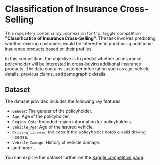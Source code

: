 # Classification of Insurance Cross-Selling

This repository contains my submission for the Kaggle competition **"Classification of Insurance Cross-Selling"**. The task involves predicting whether existing customers would be interested in purchasing additional insurance products based on their profiles.

In this competition, the objective is to predict whether an insurance policyholder will be interested in cross-buying additional insurance products. The data contains customer information such as age, vehicle details, previous claims, and demographic details.

## Dataset
The dataset provided includes the following key features:
- `Gender`: The gender of the policyholder.
- `Age`: Age of the policyholder.
- `Region_Code`: Encoded region information for policyholders.
- `Vehicle_Age`: Age of the insured vehicle.
- `Driving_License`: Indicator if the policyholder holds a valid driving license.
- `Vehicle_Damage`: History of vehicle damage.
- and more...

You can explore the dataset further on the [Kaggle competition page](https://www.kaggle.com/competitions/playground-series-s4e7/).
